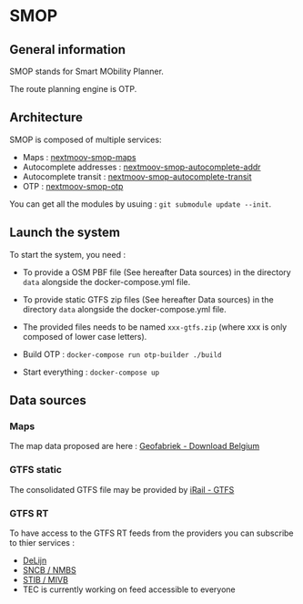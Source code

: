 # SMOP


## General information

SMOP stands for Smart MObility Planner.

The route planning engine is OTP.


## Architecture

SMOP is composed of multiple services:

* Maps : [nextmoov-smop-maps](https://github.com/nextmoov/nextmoov-smop-maps)
* Autocomplete addresses : [nextmoov-smop-autocomplete-addr](https://github.com/nextmoov/nextmoov-smop-autocomplete-addr)
* Autocomplete transit : [nextmoov-smop-autocomplete-transit](https://github.com/nextmoov/nextmoov-smop-autocomplete-transit)
* OTP : [nextmoov-smop-otp](https://github.com/nextmoov/nextmoov-smop-otp)

You can get all the modules by usuing : `git submodule update --init`.

## Launch the system

To start the system, you need : 

* To provide a OSM PBF file (See hereafter Data sources) in the directory `data` alongside the docker-compose.yml file.

* To provide static GTFS zip files (See hereafter Data sources) in the directory `data` alongside the docker-compose.yml file.

* The provided files needs to be named `xxx-gtfs.zip` (where xxx is only composed of lower case letters).

* Build OTP : `docker-compose run otp-builder ./build`

* Start everything : `docker-compose up`

## Data sources

### Maps

The map data proposed are here : [Geofabriek - Download Belgium](http://download.geofabrik.de/europe/belgium.html)

### GTFS static

The consolidated GTFS file may be provided by [iRail - GTFS](https://gtfs.irail.be/)

### GTFS RT

To have access to the GTFS RT feeds from the providers you can subscribe to thier services :

* [DeLijn](https://data.delijn.be/docs/services/)
* [SNCB / NMBS](https://www.belgiantrain.be/en/3rd-party-services/mobility-service-providers/public-data)
* [STIB / MIVB](https://opendata.stib-mivb.be/)
* TEC is currently working on feed accessible to everyone
